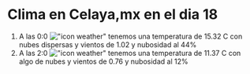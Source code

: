 # Clima en Celaya,mx en el dia 18

1. A las 0:0 !["icon weather"](http://openweathermap.org/img/w/03n.png) tenemos una temperatura de 15.32 C con nubes dispersas y  vientos de 1.02 y nubosidad al 44%
1. A las 2:0 !["icon weather"](http://openweathermap.org/img/w/02n.png) tenemos una temperatura de 11.37 C con algo de nubes y  vientos de 0.76 y nubosidad al 12%
